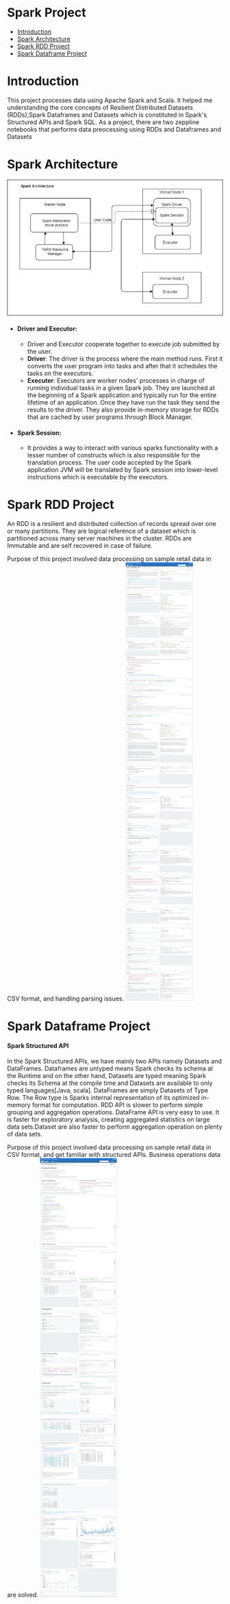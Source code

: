 # Spark Project
* [Introduction](#Introduction)
* [Spark Architecture](#SparkArchitecture)
* [Spark RDD Project](#SparkRDDProject)
* [Spark Dataframe Project](#SparkDataframeProject)

# Introduction
 This project processes data using Apache Spark and Scala. It helped me understanding the core concepts of Resilient Distributed Datasets (RDDs),Spark Dataframes and Datasets which is constituted in Spark's Structured APIs and Spark SQL. As a project, there are two zeppline notebooks that performs data preocessing using RDDs and Dataframes and Datasets
 
# Spark Architecture

![Architecture](/spark/assets/architecture.PNG)

* #### Driver and Executor: 
    * Driver and Executor cooperate together to execute job submitted by the user.
    * **Driver**: The driver is the process where the main method runs. First it converts the user program into tasks and after that it schedules the tasks on the executors.
    * **Executer**: Executors are worker nodes' processes in charge of running individual tasks in a given Spark job. They are launched at the beginning of a Spark application and typically run for the entire lifetime of an application. Once they have run the task they send the results to the driver. They also provide in-memory storage for RDDs that are cached by user programs through Block Manager.
    
* #### Spark Session: 
    * It provides a way to interact with various sparks functionality with a lesser number of constructs which is also responsible for the translation process. The user code accepted by the Spark application JVM will be translated by Spark session into lower-level instructions which is executable by the executors. 


# Spark RDD Project
 An RDD is a resilient and distributed collection of records spread over one or many partitions.
 They are logical reference of a dataset which is partitioned across many server machines in the cluster. RDDs are Immutable and are self recovered in case of failure.
 
 Purpose of this project involved data processing on sample retail data in CSV format, and handling parsing issues. 
![Project1](/spark/assets/rdd.PNG)

#  Spark Dataframe Project
#### Spark Structured API
In the Spark Structured APIs, we have mainly two APIs namely Datasets and DataFrames. Dataframes are untyped means Spark checks its schema at the Runtime and on the other hand, Datasets are typed meaning Spark checks its Schema at the compile time and Datasets are available to only typed languages[Java, scala]. DataFrames are simply Datasets of Type Row. The Row type is Sparks internal representation of its optimized in-memory format for computation.
RDD API is slower to perform simple grouping and aggregation operations. DataFrame API is very easy to use. It is faster for exploratory analysis, creating aggregated statistics on large data sets.Dataset are also faster to perform aggregation operation on plenty of data sets.

Purpose of this project involved data processing on sample retail data in CSV format, and get familiar with  structured APIs. Business operations data are solved.
![Project2](/spark/assets/df.PNG)

